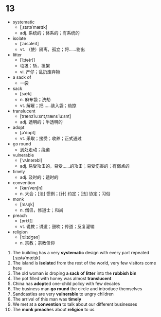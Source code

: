# 13

- systematic
  - [ˌsɪstəˈmætɪk]
  - adj. 系统的；体系的；有系统的
- isolate
  - [ˈaɪsəleɪt]
  - vt. （使）隔离，孤立；将……剔出
- litter
  - [ˈlɪtə(r)]
  - 垃圾；轿，担架
  - vi. 产仔；乱扔废弃物
- a sack of
  - 一袋
- sack
  - [sæk]
  - n. 麻布袋；洗劫
  - vt. 解雇；把……装入袋；劫掠
- translucent
  - [trænzˈluːsnt,trænsˈluːsnt]
  - adj. 透明的；半透明的
- adopt
  - [əˈdɒpt]
  - vt. 采取；接受；收养；正式通过
- go round
  - 到处走动；绕道
- vulnerable
  - [ˈvʌlnərəbl]
  - adj. 易受攻击的，易受……的攻击；易受伤害的；有弱点的
- timely
  - adj. 及时的；适时的
- convention
  - [kənˈvenʃn]
  - n. 大会；[法] 惯例；[计] 约定；[法] 协定；习俗
- monk
  - [mʌŋk]
  - n. 僧侣，修道士；和尚
- preach
  - [priːtʃ]
  - vt. 说教；讲道；鼓吹；传道；反复灌输
- religion
  - [rɪˈlɪdʒən]
  - n. 宗教；宗教信仰

1. The building has a very **systematic** design with every part repeated [ˌsɪstəˈmætɪk]
1. The island is **isolate**d from the rest of the world, very few visitors come here
1. The old woman is droping **a sack of** **litter** into the **rubbish bin**
1. The pot filled with honey was almost **translucent**
1. China has **adopt**ed one-child policy with few decates
1. The business man **go round** the circle and introduce themselves
1. Sandcastles are very **vulnerable** to ungry children
1. The arrival of this man was **timely**
1. We met at a **convention** to talk about our different businesses
1. The **monk** **preach**es about **religion** to us